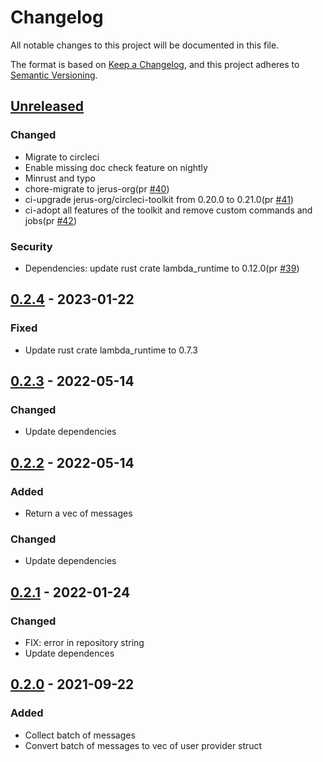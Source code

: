 # Changelog

All notable changes to this project will be documented in this file.

The format is based on [Keep a Changelog](https://keepachangelog.com/en/1.0.0/),
and this project adheres to [Semantic Versioning](https://semver.org/spec/v2.0.0.html).

## [Unreleased]

### Changed

- Migrate to circleci
- Enable missing doc check feature on nightly
- Minrust and typo
- chore-migrate to jerus-org(pr [#40])
- ci-upgrade jerus-org/circleci-toolkit from 0.20.0 to 0.21.0(pr [#41])
- ci-adopt all features of the toolkit and remove custom commands and jobs(pr [#42])

### Security

- Dependencies: update rust crate lambda_runtime to 0.12.0(pr [#39])

## [0.2.4] - 2023-01-22

### Fixed

- Update rust crate lambda_runtime to 0.7.3

## [0.2.3] - 2022-05-14

### Changed

- Update dependencies

## [0.2.2] - 2022-05-14

### Added

- Return a vec of messages

### Changed

- Update dependencies

## [0.2.1] - 2022-01-24

### Changed

- FIX: error in repository string
- Update dependences

## [0.2.0] - 2021-09-22

### Added

- Collect batch of messages
- Convert batch of messages to vec of user provider struct

[#39]: https://github.com/jerusdp/lambda_sqs/pull/39
[#40]: https://github.com/jerus-org/lambda_sqs/pull/40
[#41]: https://github.com/jerus-org/lambda_sqs/pull/41
[#42]: https://github.com/jerus-org/lambda_sqs/pull/42
[Unreleased]: https://github.com/jerus-org/lambda_sqs/compare/0.2.4...HEAD
[0.2.4]: https://github.com/jerus-org/lambda_sqs/compare/0.2.3...0.2.4
[0.2.3]: https://github.com/jerus-org/lambda_sqs/compare/0.2.2...0.2.3
[0.2.2]: https://github.com/jerus-org/lambda_sqs/compare/0.2.1...0.2.2
[0.2.1]: https://github.com/jerus-org/lambda_sqs/compare/0.2.0...0.2.1
[0.2.0]: https://github.com/jerus-org/lambda_sqs/releases/tag/0.2.0
